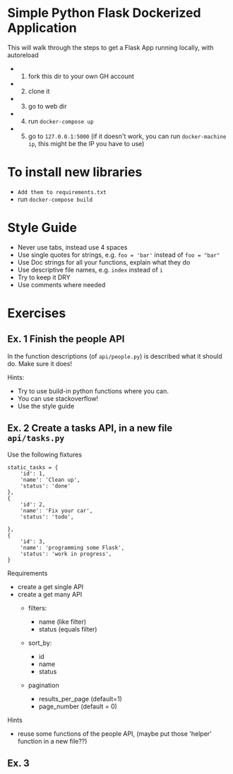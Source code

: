 # Simple Python Flask Dockerized Application
This will walk through the steps to get a Flask App running locally, with autoreload

- 1. fork this dir to your own GH account
- 2. clone it
- 3. go to web dir
- 4. run `docker-compose up`
- 5. go to `127.0.0.1:5000` (if it doesn't work, you can run `docker-machine ip`, this might be the IP you have to use)

# To install new libraries
- `Add them to requirements.txt`
- run `docker-compose build`

# Style Guide
- Never use tabs, instead use 4 spaces
- Use single quotes for strings, e.g. `foo = 'bar'` instead of `foo = "bar"`
- Use Doc strings for all your functions, explain what they do
- Use descriptive file names, e.g. `index` instead of `i`
- Try to keep it DRY
- Use comments where needed

# Exercises

## Ex. 1 Finish the people API
In the function descriptions (of `api/people.py`) is described what it should do. Make sure it does!

Hints:
- Try to use build-in python functions where you can.
- You can use stackoverflow!
- Use the style guide


## Ex. 2 Create a tasks API, in a new file `api/tasks.py`
Use the following fixtures
```
static_tasks = {
    'id': 1,
    'name': 'Clean up',
    'status': 'done'
},
{
    'id': 2,
    'name': 'Fix your car',
    'status': 'todo',

},
{
    'id': 3,
    'name': 'programming some Flask',
    'status': 'work in progress',
}
```

Requirements
- create a get single API
- create a get many API
  - filters:
    - name (like filter)
    - status (equals filter)

  - sort_by:
    - id
    - name
    - status

  - pagination
    - results_per_page (default=1)
    - page_number (default = 0)

Hints
- reuse some functions of the people API, (maybe put those 'helper' function in a new file??)


## Ex. 3




